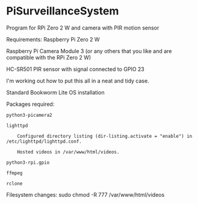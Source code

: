 # PiSurveillanceSystem
Program for RPi Zero 2 W and camera with PIR motion sensor

Requirements:
Raspberry Pi Zero 2 W

Raspberry Pi Camera Module 3 (or any others that you like and are compatible with the RPi Zero 2 W)

HC-SR501 PIR sensor with signal connected to GPIO 23
  
I'm working out how to put this all in a neat and tidy case.

Standard Bookworm Lite OS installation

Packages required:

	python3-picamera2

	lighttpd

		Configured directory listing (dir-listing.activate = "enable") in /etc/lighttpd/lighttpd.conf.

		Hosted videos in /var/www/html/videos.

	python3-rpi.gpio

	ffmpeg

	rclone

Filesystem changes:
sudo chmod -R 777 /var/www/html/videos
